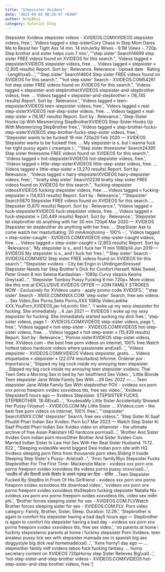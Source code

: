 ```yaml
---
title: "Stepsister Xvideos"
date: "2023-04-03 08:26:47 +0300"
author: NrdyBhu1
category: tutorial blog
---
```

Stepsister Xvideos
stepsister videos - XVIDEOS.COMXVIDEOS stepsister videos, free.', 'Videos tagged « step-sisterCory Chase in Step Mom Dares Me to Resist her Tight Ass 14 min. 14 minJerky Wives - 9.1M Views -. 720p. Step brother and sister helps cum 7 min.', "'step sister' Search14699 step sister FREE videos found on XVIDEOS for this search.", 'Videos tagged « stepsisterXVIDEOS stepsister videos, free. ... Videos tagged « stepsister » (2,805 results) Report. Sort by : Relevance. Relevance · Upload date · Rating · Length\xa0...', "'Step sister' Search14604 Step sister FREE videos found on XVIDEOS for this search.", "'hot step sister' Search - XVIDEOS.COM54261 hot step sister FREE videos found on XVIDEOS for this search.", 'Videos tagged « stepsister-and-stepbrotherXVIDEOS stepsister-and-stepbrother videos, free. ... Videos tagged « stepsister-and-stepbrother » (16,745 results) Report. Sort by : Relevance.', 'Videos tagged « teen-stepsisterXVIDEOS teen-stepsister videos, free.', 'Videos tagged « real-step-sisterXVIDEOS real-step-sister videos, free. ... Videos tagged « real-step-sister » (16,187 results) Report. Sort by : Relevance.', 'Step-Sister Hooks Up With Mesmerizing StepBrotherXVIDEOS Step-Sister Hooks Up With Mesmerizing StepBrother free.', 'Videos tagged « step-brother-fucks-step-sisterXVIDEOS step-brother-fucks-step-sister videos, free.', 'Stepsister wants to be fucked! 18 min 720p20 Feb 2020 — XVIDEOS Stepsister wants to be fucked! free. ... My stepsister is s. but I wanna fuck her tight pussy again ( creampie ).', "'Step sister threesome' Search24395 Step sister threesome FREE videos found on XVIDEOS for this search.", 'Videos tagged « hot-stepsisterXVIDEOS hot-stepsister videos, free.', 'Videos tagged « little-step-sisterXVIDEOS little-step-sister videos, free. ... Videos tagged « little-step-sister » (3,270 results) Report. Sort by : Relevance.', 'Videos tagged « hairy-stepsisterXVIDEOS hairy-stepsister videos, free.', "'bratty step sister' Search12239 bratty step sister FREE videos found on XVIDEOS for this search.", 'fucking-stepsister videosXVIDEOS fucking-stepsister videos, free. ... Videos tagged « fucking-stepsister » (14,933 results) Report. Sort by : Relevance.', "'Stepsister' Search5870 Stepsister FREE videos found on XVIDEOS for this search. ... Stepsister (5,870 results) Report. Sort by : Relevance.", 'Videos tagged « fuck-stepsisterXVIDEOS fuck-stepsister videos, free. ... Videos tagged « fuck-stepsister » (20,449 results) Report. Sort by : Relevance.', 'Stepsister let stepbrother do anything with her 30 min 720p6 Mar 2020 — XVIDEOS Stepsister let stepbrother do anything with her free. ... StepSister Ask to come watch her masturbating. 20 minAmojhonny - 100% -.', 'Videos tagged « step-sister-caught - XVIDEOS.COMXVIDEOS step-sister-caught videos, free. ... Videos tagged « step-sister-caught » (2,853 results) Report. Sort by : Relevance.', 'My stepsister is s., and I fuck her 11 min 1080p14 Jun 2019 — XVIDEOS My stepsister is s., and I fuck her free.', "'Step sister' Search - XVIDEOS.COM14612 Step sister FREE videos found on XVIDEOS for this search.", "Stepsister xvideos - City bei Engin in UhldingenStressed Stepsister Needs her Step Brother's Dick for Comfort Herself, Nikki Sweet, Peter Green 8 min Selena Kardashian - 1080p Curvy stepsis Keisha Grey\xa0...", 'Stepsister Tomboy Pussy Fucking 8 min 720p+ More videos like this one at EXCLUSIVE XVIDEOS OFFER — JOIN FAMILY STROKES NOW - Exclusively for XVideos users - apply promo code XVIDSFS.', "'step sister' Search - XNXX.COMXNXX.COM 'step sister' Search, free sex videos. ... Sex Video,Sex Porno,Seks Porno,XXX 1080p Video,ankha XXX,YouPorn,XVIDEOS,jav hd,erotic film.", 'I woke up my sexy stepsister for fucking. She immediately ...4 Jan 2021 — XVIDEOS I woke up my sexy stepsister for fucking. She immediately started sucking my dick free.', 'step-sister videos, page 1 - XVIDEOS.COMXVIDEOS step-sister videos, page 1, free.', 'Videos tagged « hot-step-sister - XVIDEOS.COMXVIDEOS hot-step-sister videos, free. ... Videos tagged « hot-step-sister » (15,439 results) Report. Sort by : Relevance.', 'Pornos sisterXVIDEOS step-sister videos, free. XVideos.com - the best free porn videos on internet, 100% free.Watch hottest taboo hardcore videos where passionate and\xa0...', 'Vídeos stepsister - XVIDEOS.COMXVIDEOS Vídeos stepsister, gratis. ... Vídeos etiquetados « stepsister » (22.074 resultados) Informe. Ordenar por : Importancia.', 'Slipped my big cock inside my annoying teen stepsister ...Slipped my big cock inside my annoying teen stepsister xvideos. Thai Teen Gets a Morning Sex in bed by her bestfriend Sex Video.', 'Little Blonde Teen stepsister Jane Wilde Family Sex With ...29 Dec 2022 — ... Teen stepsister Jane Wilde Family Sex With stepbrother POV - xvideos xxx porn xnx porno freeporn xvideo xxxvideos tits, free sex video.', 'Xvideos Stepsister5 hours ago — Xvideos Stepsister. STEPSISTER FUCKS STEPBROTHER. 18:48\xa0...', 'XvudeoaMy Little Sister Accidentally Showed Her Pussy (Voyeur) - XVIDEOS.COM My Little Sister ... XVideos.com - the best free porn videos on internet, 100% free.', "'stepsister' SearchXNXX.COM 'stepsister' Search, free sex videos.", 'Step Sister Ki Saaf Phuddi Phari Indian Sex Xvideo: Porn bc7 Mar 2023 — Watch Step Sister Ki Saaf Phuddi Phari Indian Sex Xvideo video on xHamster - the ultimate archive of free Asian Pakistani HD hardcore porn\xa0...', 'Brother And Sister Xvideo Com indian porn movsOther Brother And Sister Xvideo Com. Married Indian Sister In Law Hot Sex With Her Real Sister Husband. 11:12. 822.', "Sleeping xvideoWe world biggest Desi Indian porn site with HQ Xvideos sleeping porn films from thousands porn sites.Sliding It Inside Sleeping Step Sister's Pussy- Aria\xa0...", 'Xnxc family18yo Stepsister Fucks Stepbrother For The First Time- Mackenzie Mace - xvideos xxx porn xnx porno freeporn xvideo xxxvideos tits videos porno pussy xnxxx\xa0...', 'भारतीय माँ और पिताजी उनके किशोर के सामने गड़बड़ कर दिया - वर्जित ...Teen Stepsister Fucked By StepBro In Front Of His Girlfriend - xvideos xxx porn xnx porno freeporn xvideo xxxvideos tits download video.', 'xvideos xxx porn xnx porno freeporn xvideo xxxvideos titsStepbro fucking stepsister Natalia Nix - xvideos xxx porn xnx porno freeporn xvideo xxxvideos tits, video sex miễn phí.', 'Brother forces sleeping sister for sex - XVIDEOS.COM.FLVWatch Brother forces sleeping sister for sex - XVIDEOS.COM.FLV. Porn video category: Family, Brother, Sister, Sleep. Duration: 12:26.', 'Stepbrother is again to comfort his stepsister having a bad day5 hours ago — Stepbrother is again to comfort his stepsister having a bad day - xvideos xxx porn xnx porno freeporn xvideo xxxvideos tits, free sex video.', 'no parents at home i fuckmy stepsisterno parents at home i fuckmy stepsister Porn Xvideos. teen amateur pussy lick sex with stepsister mamada sex in spanish big ass doggystyle big dick real homemade\xa0...', 'Xxnx horny1 day ago — ... stepmother family milf xvideos taboo fuck fucking fantasy. ... horny secretary content on XVIDEOS 720pHorny step Sister Relieves Big\xa0...', 'hot-step-sister-and-step-brother videos - XVIDEOS.COMXVIDEOS hot-step-sister-and-step-brother videos, free.']